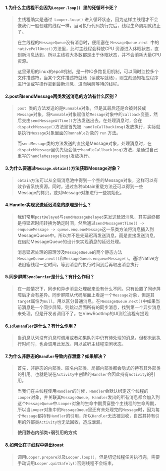 #### 1.为什么主线程不会因为`Looper.loop() `里的死循环卡死？

> 主线程确实是通过` Looper.loop()` 进入循环状态，因为这样主线程才不会像我们一般创建的线程一样，当可执行代码执行完后，线程生命周期就终止了。
>
> 在主线程的`MessageQueue`没有消息时，便阻塞在 `MessageQueue.next `中的 `nativePollOnce()`方法里，此时主线程会释放CPU 资源进入休眠状态，直到新消息达到。所以主线程大多数都是出于休眠状态，并不会消耗大量CPU资源。
>
> 这里采用的linux的epoll机制，是一种IO多路复用机制，可以同时监控多个文件描述符，当某个文件描述符就绪（读或写就绪），则立刻通知相应程序进行读或写操作拿到最新消息，进而唤醒等待的线程。

#### 2.post和sendMessage两类发送消息的方法有什么区别？

> `post `类的方法发送的是`Runnable`对象，但是其最后还是会被封装成`Message`对象，将`Runnable`对象赋值给`Message`对象中的`callback`变量，然后交由`sendMessageAtTime()`方法发送出去。在处理消息时，会在`dispatchMessage()`方法里首先被` handleCallback(msg)`发放执行，实际就是执行`Message`对象里面的`Runnable`对象的 `run` 方法。
>
> 而`sendMessage`类的方法发送的直接是Message对象，处理消息时，在`dispatchMessage`里优先级会低于`handleCallback(msg)`方法，是通过自己重写的`handleMessage(msg)`发放执行。

#### 3.为什么要通过`Message.obtain()`方法获取Message对象？

> `obtain`方法可以从全局消息池中得到一个空的Message对象，这样可以有效节省系统资源。同时，通过各种obtain重载方法还可以得到一些Message的拷贝，或对Message对象进行一些初始化。

#### 4.Handler实现发送延迟消息的原理是什么？

> 我们常用`postDelayed`与`sendMessageDelayed`来发送延迟消息，其实最终都是将延迟时间转换为确定时间，然后通过`sendMessageAtTime() -> enqueueMessage -> queue.enqueueMessage`这一系类方法将消息插入到MessageQueue中。所以并不是先延迟再发送消息，而是直接发送消息，在借助MessageQueue的设计来实现消息的延迟处理。
>
> 消息延迟处理的原理涉及`MessageQueue`的两个静态方法`MessageQueue.next()`和`MessageQueue.enqueueMessage()`。通过Native方法阻塞线程一定时间，等到消息的执行时间到后再取出消息执行

#### 5.同步屏障`SyncBarrier`是什么？有什么作用？

> 在一般情况下，同步和异步消息处理起来没有什么不同。只有设置了同步屏障后才会有差异。同步屏障从代码层面上看是一个`Message`对象，但是其`target`属性为`null`，用以区分普通消息。在`MessageQueue.next()`中如果当前消息是一个同步屏障，则跳过后面所有的同步消息，找到第一个异步消息来处理。但是开发者调用不了。在ViewRootImp的UI测绘流程有提现

#### 6.`IdleHandler`是什么？有什么作用？

> 当消息队列没有消息时调用或者如果队列中仍有待处理的消息，但都未到执行时间时，也会调用此发放。用以监听主线程空闲状态。

#### 7.为什么非静态的`Handler`导致内存泄露？如果解决？

> 首先，非静态的内部类、匿名内部类、局部内部类都会隐式的持有其外部类的引用。也就是说在`Activity`中创建的`Handler`会因此持有`Activity`的引用。
>
> 当我们在主线程使用`Handler`的时候，`Handler`会默认绑定这个线程的`Looper`对象，并关联其`MessageQueue`，`Handler`发出的所有消息都会加入到这个`MessageQueue`中.`Looper`对象的生命中期贯穿整个主线程的生命周期，所以当`Looper`对象中的`MessageQueue`里还有未处理完的`Message`时，因为每个`Message`都持有`Handler`的引用，所以`Handler`无法被回收，自然其持有引用的外部类`Activity`也无法回收，造成泄漏。
>
> **使用静态内部类+弱引用的方式**

#### 8.如何让在子线程中弹出toast

> 调用`Looper.prepare`以及`Looper.loop()`，但是切记线程任务执行完，需要手动调用`Looper.quitSafely()`否则线程不会结束，